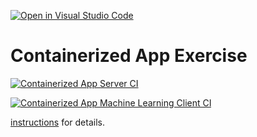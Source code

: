[![Open in Visual Studio Code](https://classroom.github.com/assets/open-in-vscode-c66648af7eb3fe8bc4f294546bfd86ef473780cde1dea487d3c4ff354943c9ae.svg)](https://classroom.github.com/online_ide?assignment_repo_id=9337910&assignment_repo_type=AssignmentRepo)
# Containerized App Exercise

[![Containerized App Server CI](https://github.com/software-students-fall2022/containerized-app-exercise-team10/actions/workflows/test-build-app.yaml/badge.svg?branch=main)](https://github.com/software-students-fall2022/containerized-app-exercise-team10/actions/workflows/test-build-app.yaml)

[![Containerized App Machine Learning Client CI](https://github.com/software-students-fall2022/containerized-app-exercise-team10/actions/workflows/test-machine-learning.yaml/badge.svg?branch=main)](https://github.com/software-students-fall2022/containerized-app-exercise-team10/actions/workflows/test-machine-learning.yaml)

[instructions](./instructions.md) for details.
